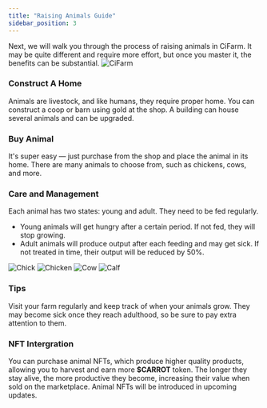 ```yaml
---
title: "Raising Animals Guide"
sidebar_position: 3
---
```

Next, we will walk you through the process of raising animals in CiFarm. It may be quite different and require more effort, but once you master it, the benefits can be substantial.
![CiFarm](/img/raise-animals.png)

### Construct A Home
Animals are livestock, and like humans, they require proper home. You can construct a coop or barn using gold at the shop. A building can house several animals and can be upgraded.
### Buy Animal
It's super easy — just purchase from the shop and place the animal in its home. There are many animals to choose from, such as chickens, cows, and more.


### Care and Management
Each animal has two states: young and adult. They need to be fed regularly.
- Young animals will get hungry after a certain period. If not fed, they will stop growing.
- Adult animals will produce output after each feeding and may get sick. If not treated in time, their output will be reduced by 50%.

![Chick](/img/avashop_gacon.png)
![Chicken](/img/game.png)
![Cow](/img/avashop_bome.png)
![Calf](/img/avashop_bocon.png)
### Tips
Visit your farm regularly and keep track of when your animals grow. They may become sick once they reach adulthood, so be sure to pay extra attention to them.

### NFT Intergration
You can purchase animal NFTs, which produce higher quality products, allowing you to harvest and earn more **$CARROT** token. The longer they stay alive, the more productive they become, increasing their value when sold on the marketplace. Animal NFTs will be introduced in upcoming updates.

